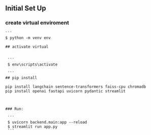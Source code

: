 
## Initial Set Up
### create virtual enviroment


    ```
    $ python -m venv env
 
   ```
## activate virtual


    ```
    $ env\scripts\activate

    ```
 ## pip install 

pip install langchain sentence-transformers faiss-cpu chromadb
pip install openai fastapi uvicorn pydantic streamlit



### Run:

    ```
    $ uvicorn backend.main:app --reload
    $ streamlit run app.py
    ```
    
